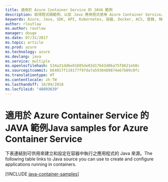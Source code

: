 ```yaml
---
title: 適用於 Azure Container Service 的 JAVA 範例
description: 取得程式碼範例，以從 Java 應用程式使用 Azure Container Service。
keywords: Azure, Java, SDK, API, Kubernetes, 容器, Docker, ACS, 登錄, 映像
author: rloutlaw
ms.author: routlaw
manager: douge
ms.date: 07/31/2017
ms.topic: article
ms.prod: azure
ms.technology: azure
ms.devlang: java
ms.service: multiple
ms.openlocfilehash: 534a31dd6e81605de03d17643d06a75f8621e50c
ms.sourcegitcommit: b64017f119177f97da7a5930489874e67b09c0fc
ms.translationtype: HT
ms.contentlocale: zh-TW
ms.lasthandoff: 10/09/2018
ms.locfileid: "48893639"
---
```

# <a name="java-samples-for-azure-container-service"></a><span data-ttu-id="c14fd-104">適用於 Azure Container Service 的 JAVA 範例</span><span class="sxs-lookup"><span data-stu-id="c14fd-104">Java samples for Azure Container Service</span></span>

<span data-ttu-id="c14fd-105">下表連結到可供用來建立和設定在容器中執行之應用程式的 Java 來源。</span><span class="sxs-lookup"><span data-stu-id="c14fd-105">The following table links to Java source you can use to create and configure applications running in containers.</span></span>

[!INCLUDE [java-container-samples](includes/java-container-samples.md)]